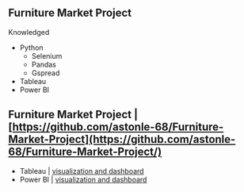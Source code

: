 ## Furniture Market Project
Knowledged
- Python
  + Selenium
  + Pandas
  + Gspread
- Tableau
- Power BI
## Furniture Market Project | [https://github.com/astonle-68/Furniture-Market-Project](https://github.com/astonle-68/Furniture-Market-Project/)
- Tableau | [visualization and dashboard](https://public.tableau.com/views/FurnitureMarket-Vietnam/CompetitorAnalysis?:language=en-US&:sid=&:redirect=auth&:display_count=n&:origin=viz_share_link)
- Power BI | [visualization and dashboard](https://github.com/astonle-68/Furniture-Market-Project/blob/master/Furniture%20Market.pbix)

